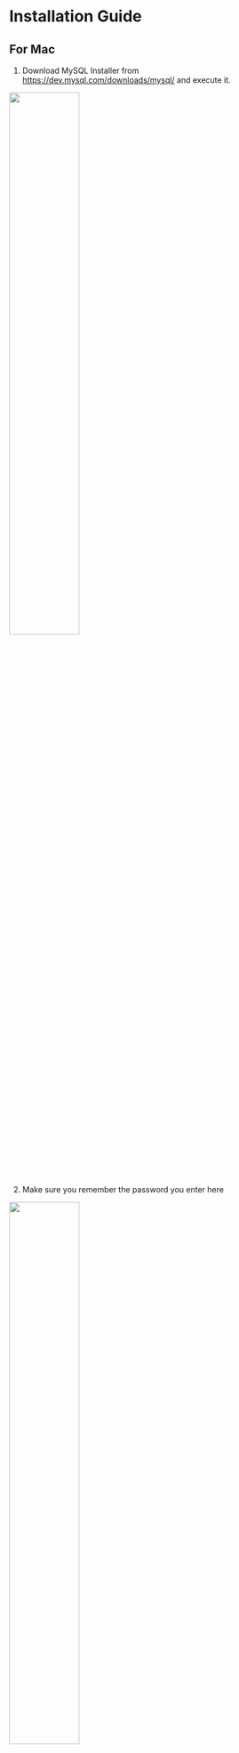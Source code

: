 # Installation Guide 

## For Mac

1. Download MySQL Installer from https://dev.mysql.com/downloads/mysql/ and execute it.


<img src="Step1.png" width=50%/>

2. Make sure you remember the password you enter here


<img src="step2.png" width=50%/>

3. Go to the terminal and to go to the path where your installer is in it should be `usr/local/mysql/bin`


<img src="step3.png" width=50%/>

4. Enter `./mysql -u root -p` to go to the mysql  

<img src="step4.png" width=50%/>

5. it will ask for the password enter the password you entered earlier.  


<img src="step5.png" width=50%/>

6. Create database called test then exit mysql  

<img src="step6.png" width=50%/>

7. Install and setup dbeaver from https://dbeaver.io/download/

7. go to dbeaver and connect to MySQL 


<img src="step7.png" width=50%/>

8. Enter the name of the database you created and the password 

<img src="step8.png" width=50%/>





## For Windows 

1. Download MySQL Installer from https://dev.mysql.com/downloads/mysql/ and execute it.

<img src="Step1.png" width=50%/>

2. Make sure you remember the password you enter here


<img src="step2.png" width=50%/>

3. search for vriable enviroments in windows and open this 


<img src="step3-win.png" width=50%/>

4. write path in the variable and the path for the installer in the value the path should be something like this `C:\Program Files\MySQL\MySQL Shell 8.0\bin`

### English: 


<img src="step4-win2.png" width=50%/>
<img src="step5-win.png" width=50%/>


### Arabic: 
<img src="step3-win.png" width=50%/>
<img src="variable2.png" width=50%/>
<img src="step4-wind.png" width=50%/>


5. search for mysqlshell and open it 


step6-win

6. Enter the following command to enter mysql 

- `sql\`
- `connect root@localhost\`

7. when you are in mysql create database by using this command 

- `create database test;`

8. go to dbeaver and connect to MySQL 


<img src="step7.png" width=50%/>

9. Enter the name of the database you created and the password 


<img src="step8.png" width=50%/>



